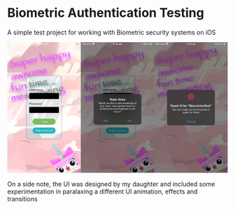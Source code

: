 # Biometric Authentication Testing
A simple test project for working with Biometric security systems on iOS

![](images/ScreenShots.png)

On a side note, the UI was designed by my daughter and included some experimentation in paralaxing a different UI animation, effects and transitions
